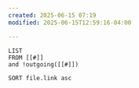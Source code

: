 ```yaml
---
created: 2025-06-15 07:19
modified: 2025-06-15T12:59:16-04:00

---
```

```dataview
LIST
FROM [[#]]
and !outgoing([[#]])

SORT file.link asc
```
